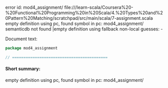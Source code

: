 error id: mod4_assignment/
file://<WORKSPACE>/learn-scala/Coursera%20-%20Functional%20Programming%20in%20Scala/4.%20Types%20and%20Pattern%20Matching/scratchpad/src/main/scala/7-assignment.scala
empty definition using pc, found symbol in pc: mod4_assignment/
semanticdb not found
|empty definition using fallback
non-local guesses:
	 -

Document text:

```scala
package mod4_assignment

// ==========================================

```

#### Short summary: 

empty definition using pc, found symbol in pc: mod4_assignment/